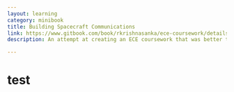 ```yaml
---
layout: learning
category: minibook
title: Building Spacecraft Communications
link: https://www.gitbook.com/book/rkrishnasanka/ece-coursework/details
description: An attempt at creating an ECE coursework that was better than my own undergrad coursework.

---
```

# test
